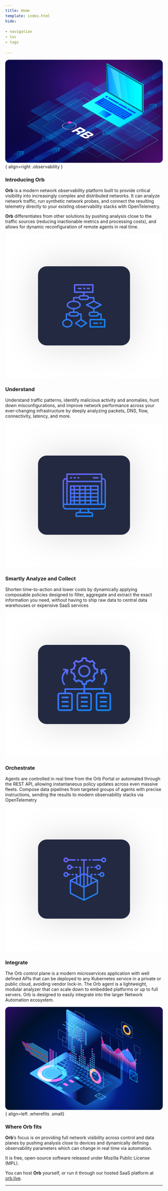```yaml
---
title: Home
template: index.html
hide:

- navigation
- toc
- tags

---
```


![](img/01_Edge-Observability.png){ align=right .observability }
### Introducing Orb

**Orb** is a modern network observability platform built to provide critical visibility into increasingly complex and distributed networks. It can analyze network traffic, run synthetic network probes, and connect the resulting telemetry directly to your existing observability stacks with OpenTelemetry.

**Orb** differentiates from other solutions by pushing analysis close to the traffic sources (reducing inactionable metrics and processing costs), and allows for dynamic reconfiguration of remote agents in real time.

<div class="grid orb-home-content">

<div class="orb-home-detail">
<img src="img/02_Understand.svg" class="orb-home-img"/>
<div class="md-typeset">
<h3>Understand</h3>
<p>Understand traffic patterns, identify malicious activity and anomalies, hunt down misconfigurations, and improve network performance across your ever-changing infrastructure by deeply analyzing packets, DNS, flow, connectivity, latency, and more.</p>
</div>
</div>

<div class="orb-home-detail">
<img src="img/03_Troubleshoot.svg" class="orb-home-img"/>
<div>
<h3>Smartly Analyze and Collect</h3>
<p>Shorten time-to-action and lower costs by dynamically applying composable policies designed
to filter, aggregate and extract the exact information you need, without having
to ship raw data to central data warehouses or expensive SaaS services</p>
</div>
</div>

<div class="orb-home-detail">
<img src="img/04_Orchestrate.svg" class="orb-home-img"/>
<div class="md-typeset">
<h3>Orchestrate</h3>
<p>
Agents are controlled in real time from the Orb Portal or automated through the REST API, allowing instantaneous policy updates across
even massive fleets. Compose data pipelines from targeted groups of agents with precise instructions, sending the results
to modern observability stacks via OpenTelemetry
</p>
</div>
</div>

<div class="orb-home-detail">
<img src="img/05_Integrate.svg" class="orb-home-img"/>
<div class="md-typeset">
<h3>Integrate</h3>
<p>
The Orb control plane is a modern microservices application with well defined APIs that can be deployed to any Kubernetes service in a private or public cloud, avoiding vendor lock-in. The Orb agent is a lightweight, modular analyzer that can scale down
to embedded platforms or up to full servers.
Orb is designed to easily integrate into the larger Network Automation ecosystem.
</p>
</div>
</div>
</div>

![](img/06_WhereOrbFits.png){ align=left .wherefits .small}
### Where Orb fits

**Orb**’s focus is on providing full network visibility across control and data planes by pushing analysis close to devices and dynamically defining observability parameters which can change in real time via automation.

It is free, open-source software released under Mozilla Public License (MPL). 

You can host **Orb** yourself, or run it through our hosted SaaS platform at <a href="https://orb.live" target="_blank">orb.live</a>.

***
